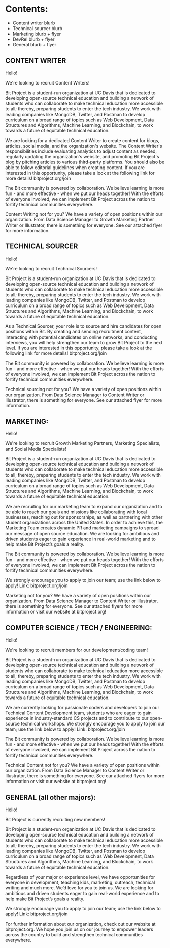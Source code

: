 # Contents:
- Content writer blurb
- Technical sourcer blurb
- Marketing blurb + flyer
- DevRel blurb + flyer
- General blurb + flyer

## CONTENT WRITER

Hello!

We're looking to recruit Content Writers!

Bit Project is a student-run organization at UC Davis that is dedicated to developing open-source technical education and building a network of students who can collaborate to make technical education more accessible to all; thereby, preparing students to enter the tech industry. We work with leading companies like MongoDB, Twitter, and Postman to develop curriculum on a broad range of topics such as Web Development, Data Structures and Algorithms, Machine Learning, and Blockchain, to work towards a future of equitable technical education.

We are looking for a dedicated Content Writer to create content for blogs, articles, social media, and the organization's website. The Content Writer's responsibilities include evaluating analytics to adjust content as needed, regularly updating the organization's website, and promoting Bit Project's blog by pitching articles to various third-party platforms. You should also be able to follow editorial guidelines when creating content. If you are interested in this opportunity, please take a look at the following link for more details! bitproject.org/join

The Bit community is powered by collaboration. We believe learning is more fun - and more effective - when we put our heads together! With the efforts of everyone involved, we can implement Bit Project across the nation to fortify technical communities everywhere.

Content Writing not for you? We have a variety of open positions within our organization. From Data Science Manager to Growth Marketing Partner Writer or Illustrator, there is something for everyone. See our attached flyer for more information.

## TECHNICAL SOURCER

Hello!

We're looking to recruit Technical Sourcers!

Bit Project is a student-run organization at UC Davis that is dedicated to developing open-source technical education and building a network of students who can collaborate to make technical education more accessible to all; thereby, preparing students to enter the tech industry. We work with leading companies like MongoDB, Twitter, and Postman to develop curriculum on a broad range of topics such as Web Development, Data Structures and Algorithms, Machine Learning, and Blockchain, to work towards a future of equitable technical education.

As a Technical Sourcer, your role is to source and hire candidates for open positions within Bit. By creating and sending recruitment content, interacting with potential candidates on online networks, and conducting interviews, you will help strengthen our team to grow Bit Project to the next level. If you are interested in this opportunity, please take a look at the following link for more details! bitproject.org/join

The Bit community is powered by collaboration. We believe learning is more fun - and more effective - when we put our heads together! With the efforts of everyone involved, we can implement Bit Project across the nation to fortify technical communities everywhere.

Technical sourcing not for you? We have a variety of open positions within our organization. From Data Science Manager to Content Writer or Illustrator, there is something for everyone. See our attached flyer for more information.

## MARKETING:

Hello!

We're looking to recruit Growth Marketing Partners, Marketing Specialists, and Social Media Specialists!

Bit Project is a student-run organization at UC Davis that is dedicated to developing open-source technical education and building a network of students who can collaborate to make technical education more accessible to all; thereby, preparing students to enter the tech industry. We work with leading companies like MongoDB, Twitter, and Postman to develop curriculum on a broad range of topics such as Web Development, Data Structures and Algorithms, Machine Learning, and Blockchain, to work towards a future of equitable technical education.

We are recruiting for our marketing team to expand our organization and to be able to reach our goals and missions like collaborating with local businesses, reaching out for sponsorships, as well as partnering with other student organizations across the United States. In order to achieve this, the Marketing Team creates dynamic PR and marketing campaigns to spread our message of open source education. We are looking for ambitious and driven students eager to gain experience in real-world marketing and to help make Bit Project’s goals a reality.

The Bit community is powered by collaboration. We believe learning is more fun - and more effective - when we put our heads together! With the efforts of everyone involved, we can implement Bit Project across the nation to fortify technical communities everywhere.

We strongly encourage you to apply to join our team; use the link below to apply! Link: bitproject.org/join

Marketing not for you? We have a variety of open positions within our organization. From Data Science Manager to Content Writer or Illustrator, there is something for everyone. See our attached flyers for more information or visit our website at bitproject.org!


## COMPUTER SCIENCE / TECH / ENGINEERING:

Hello!

We're looking to recruit members for our development/coding team!

Bit Project is a student-run organization at UC Davis that is dedicated to developing open-source technical education and building a network of students who can collaborate to make technical education more accessible to all; thereby, preparing students to enter the tech industry. We work with leading companies like MongoDB, Twitter, and Postman to develop curriculum on a broad range of topics such as Web Development, Data Structures and Algorithms, Machine Learning, and Blockchain, to work towards a future of equitable technical education.

We are currently looking for passionate coders and developers to join our Technical Content Development team, students who are eager to gain experience in industry-standard CS projects and to contribute to our open-source technical workshops. We strongly encourage you to apply to join our team; use the link below to apply! Link: bitproject.org/join

The Bit community is powered by collaboration. We believe learning is more fun - and more effective - when we put our heads together! With the efforts of everyone involved, we can implement Bit Project across the nation to fortify technical communities everywhere.

Technical Content not for you? We have a variety of open positions within our organization. From Data Science Manager to Content Writer or Illustrator, there is something for everyone. See our attached flyers for more information or visit our website at bitproject.org!

## GENERAL (all other majors):

Hello!

Bit Project is currently recruiting new members!

Bit Project is a student-run organization at UC Davis that is dedicated to developing open-source technical education and building a network of students who can collaborate to make technical education more accessible to all; thereby, preparing students to enter the tech industry. We work with leading companies like MongoDB, Twitter, and Postman to develop curriculum on a broad range of topics such as Web Development, Data Structures and Algorithms, Machine Learning, and Blockchain, to work towards a future of equitable technical education.

Regardless of your major or experience level, we have opportunities for everyone in development, teaching kids, marketing, outreach, technical writing and much more. We’d love for you to join us. We are looking for ambitious and driven students eager to gain real-world experience and to help make Bit Project’s goals a reality.

We strongly encourage you to apply to join our team; use the link below to apply! Link: bitproject.org/join

For further information about our organization, check out our website at bitproject.org. We hope you join us on our journey to empower leaders across the country to build and strengthen technical communities everywhere.
